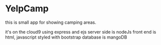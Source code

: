 # YelpCamp

this is small app for showing camping areas.

it's on the cloud9 using express and ejs
server side is nodeJs
front end is html, javascript styled with bootstrap
database is mangoDB
